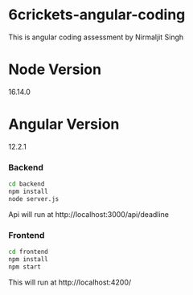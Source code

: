 # 6crickets-angular-coding
This is angular coding assessment by Nirmaljit Singh

# Node Version
16.14.0

# Angular Version
12.2.1

### Backend
```bash
cd backend
npm install
node server.js
```
Api will run at http://localhost:3000/api/deadline

### Frontend
```bash
cd frontend
npm install
npm start
```
This will run at http://localhost:4200/
